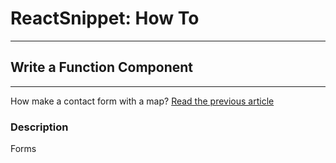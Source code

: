 # ReactSnippet: How To
---

## Write a Function Component
---
How make a contact form with a map? [Read the previous article](https://github.com/andrewsinelnikov/ReactSnippet-How-To/blob/main/task9/README.md)

### Description
Forms 
